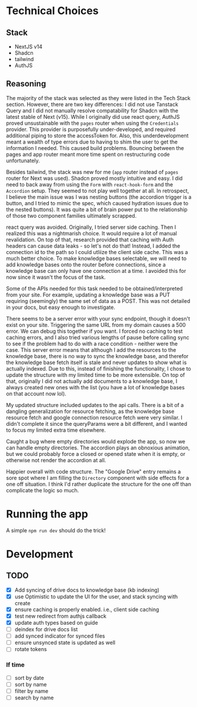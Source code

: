 # Technical Choices

## Stack
- NextJS v14
- Shadcn
- tailwind
- AuthJS


## Reasoning
The majority of the stack was selected as they were listed in the Tech Stack section. However, there are two key differences: I did not use Tanstack Query and I did not manually resolve compatability for Shadcn with the latest stable of Next (v15). While I originally did use react query, AuthJS proved unsustainable with the `pages` router when using the `Credentials` provider. This provider is purposefully under-developed, and required additional piping to store the accessToken for. Also, this underdevelopment meant a wealth of type errors due to having to shim the user to get the information I needed. This caused build problems. Bouncing between the pages and app router meant more time spent on restructuring code unfortunately.

Besides tailwind, the stack was new for me (`app` router instead of `pages` router for Next was used). Shadcn proved mostly intuitive and easy. I did need to back away from using the `Form` with `react-hook-form` and the `Accordion` setup. They seemed to not play well together at all. In retrospect, I believe the main issue was I was nesting buttons (the accordion trigger is a button, and I tried to mimic the spec, which caused hydration issues due to the nested buttons). It was quite a bit of brain power put to the relationship of those two component families ultimately scrapped.

react query was avoided. Originally, I tried server side caching. Then I realized this was a nightmarish choice. It would require a lot of manual revalidation. On top of that, research provided that caching with Auth headers can cause data leaks - so let's not do that! Instead, I added the connection id to the path so I could utliize the client side cache. This was a much better choice. To make knowledge bases selectable, we will need to add knowledge bases onto the router before connections, since a knowledge base can only have one connection at a time. I avoided this for now since it wasn't the focus of the task.

Some of the APIs needed for this task needed to be obtained/interpreted from your site. For example, updating a knowledge base was a PUT requiring (seemingly) the same set of data as a POST. This was not detailed in your docs, but easy enough to investigate.

There seems to be a server error with your sync endpoint, though it doesn't exist on your site. Triggering the same URL from my domain causes a 500 error. We can debug this together if you want. I forced no caching to test caching errors, and I also tried various lengths of pause before calling sync to see if the problem had to do with a race condition - neither were the case. This server error means that although I add the resources to the knowledge base, there is no way to sync the knowledge base, and therefor the knowledge base fetch itself is stale and never updates to show what is actually indexed. Due to this, instead of finishing the functionality, I chose to update the structure with my limited time to be more extensible. On top of that, originally I did not actually add documents to a knowledge base, I always created new ones with the list (you have a lot of knowledge bases on that account now lol).

My updated structure included updates to the api calls. There is a bit of a dangling generalization for resource fetching, as the knowledge base resource fetch and google connection resource fetch were very similar. I didn't complete it since the queryParams were a bit different, and I wanted to focus my limited extra time elsewhere.

Caught a bug where empty directories would explode the app, so now we can handle empty directories. The accordion plays an obnoxious animation, but we could probably force a closed or opened state when it is empty, or otherwise not render the accordion at all.

Happier overall with code structure. The "Google Drive" entry remains a sore spot where I am filling the `Directory` component with side effects for a one off situation. I think I'd rather duplicate the structure for the one off than complicate the logic so much.




# Running the app
A simple `npm run dev` should do the trick!

# Development

## TODO
- [x] Add syncing of drive docs to knowledge base (kb indexing)
- [x] use Optimistic to update the UI for the user, and stack syncing with create
- [x] ensure caching is properly enabled. i.e., client side caching 
- [x] test new redirect from authjs callback
- [x] update auth types based on guide
- [ ] deindex for drive docs list
- [ ] add synced indicator for synced files
- [ ] ensure unsynced state is updated as well
- [ ] rotate tokens

### If time
- [ ] sort by date
- [ ] sort by name
- [ ] filter by name
- [ ] search by name
